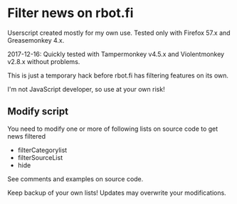 # Filter news on rbot.fi

Userscript created mostly for my own use. Tested only with Firefox 57.x and Greasemonkey 4.x.

2017-12-16: Quickly tested with Tampermonkey v4.5.x and Violentmonkey v2.8.x without problems.

This is just a temporary hack before rbot.fi has filtering features on its own.

I'm not JavaScript developer, so use at your own risk!

## Modify script

You need to modify one or more of following lists on source code to get news filtered
- filterCategorylist
- filterSourceList
- hide

See comments and examples on source code.

Keep backup of your own lists! Updates may overwrite your modifications.

